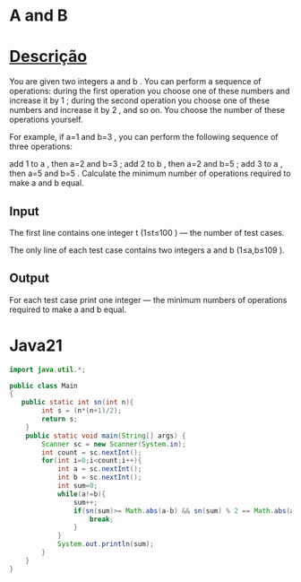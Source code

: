 # A and B

# [Descrição](https://codeforces.com/contest/1278/problem/B)
You are given two integers a
 and b
. You can perform a sequence of operations: during the first operation you choose one of these numbers and increase it by 1
; during the second operation you choose one of these numbers and increase it by 2
, and so on. You choose the number of these operations yourself.

For example, if a=1
 and b=3
, you can perform the following sequence of three operations:

add 1
 to a
, then a=2
 and b=3
;
add 2
 to b
, then a=2
 and b=5
;
add 3
 to a
, then a=5
 and b=5
.
Calculate the minimum number of operations required to make a
 and b
 equal.

## Input
The first line contains one integer t
 (1≤t≤100
) — the number of test cases.

The only line of each test case contains two integers a
 and b
 (1≤a,b≤109
).

## Output
For each test case print one integer — the minimum numbers of operations required to make a
 and b
 equal.

# Java21

```java 
import java.util.*;

public class Main
{
   public static int sn(int n){
        int s = (n*(n+1)/2);
        return s;
    }
    public static void main(String[] args) {
        Scanner sc = new Scanner(System.in);
        int count = sc.nextInt();
        for(int i=0;i<count;i++){
            int a = sc.nextInt();
            int b = sc.nextInt();
            int sum=0;
            while(a!=b){
                sum++;
                if(sn(sum)>= Math.abs(a-b) && sn(sum) % 2 == Math.abs(a-b)%2){
                    break;
                }
            }
            System.out.println(sum);
        }
    }
}
```
